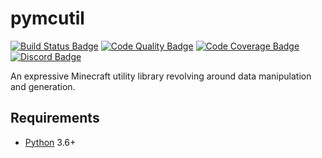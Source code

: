 # pymcutil
[![Build Status Badge]](https://travis-ci.org/Arcensoth/pymcutil)
[![Code Quality Badge]](https://www.codacy.com/app/Arcensoth/pymcutil)
[![Code Coverage Badge]](https://codecov.io/gh/Arcensoth/pymcutil)
[![Discord Badge]](https://discord.gg/Z4pVDNp)

An expressive Minecraft utility library revolving around data manipulation and generation.

## Requirements
* [Python](https://www.python.org/) 3.6+

[Build Status Badge]: https://img.shields.io/travis/Arcensoth/pymcutil.svg?label=build
[Code Quality Badge]: https://img.shields.io/codacy/grade/b038637bf42e45558d2e3418aa10318b.svg?label=quality
[Code Coverage Badge]: https://img.shields.io/codecov/c/github/Arcensoth/pymcutil.svg?label=coverage
[Discord Badge]: https://img.shields.io/discord/320371516174761994.svg?label=discord&colorB=7289DA
